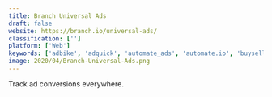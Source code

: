 ```yaml
---
title: Branch Universal Ads
draft: false 
website: https://branch.io/universal-ads/
classification: ['']
platform: ['Web']
keywords: ['adbike', 'adquick', 'automate_ads', 'automate.io', 'buysellads', 'cpc_map_by_semrush', 'grabb-it', 'grade_my_ads', 'maaxmarket', 'marketing_optimizer', 'needls.', 'sellr', 'shoelace', 'snapchat_ads', 'spacewolff', 'thalamus', 'the_brand_grader', 'wrapify', 'wrapify_diy']
image: 2020/04/Branch-Universal-Ads.png
---
```

Track ad conversions everywhere.